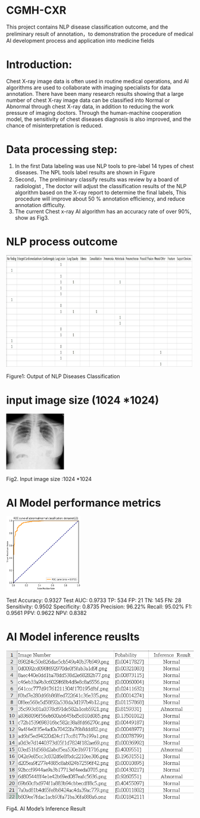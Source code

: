 # CGMH-CXR
This project contains NLP disease classification outcome, and the preliminary result of annotation，to demonstration the procedure of medical AI development process and application into medicine fields  


# Introduction:

Chest X-ray image data is often used in routine medical operations, and AI algorithms are used to collaborate with imaging specialists for data annotation. There have been many research results showing that a large number of chest X-ray image data can be classified  into  Normal  or Abnormal through chest X-ray data, in addition to reducing the work pressure of imaging doctors. Through the human-machine cooperation model, the sensitivity of chest diseases diagnosis is also improved, and the chance of misinterpretation is reduced.

# Data processing step:

1.	In the first Data labeling was use NLP tools to pre-label 14 types of chest diseases. The NPL tools label results are shown in Figure 
2.	Second，The preliminary classify results was review by a board of radiologist , The doctor will adjust the classification results of 
    the NLP algorithm based on the X-ray report  to determine the final labels, This procedure will improve about 50 % annotation 
    efficiency, and reduce annotation difficulty.
3.	The current Chest x-ray AI algorithm has an accuracy rate of over 90%, show as Fig3.



# NLP process outcome  
<img src= https://github.com/cgmhaicenter/CGMH-CXR/blob/master/disease%20classification.jpg height="300" width="500" />

Figure1: Output of NLP Diseases Classification 

# input image size (1024 *1024) 
<img src= https://github.com/cgmhaicenter/CGMH-CXR/blob/master/chest%20x-ray-example.png height="150" width="155" />

Fig2. Input image size :1024 *1024

# AI Model performance metrics

<img src= https://github.com/cgmhaicenter/CGMH-CXR/blob/master/metric.png height="200" width="200" />

Test Accuracy: 0.9327  Test AUC: 0.9733  TP: 534  FP: 21  TN: 145  FN: 28 Sensitivity: 0.9502  Specificity: 0.8735 Precision: 96.22%  Recall: 95.02%  F1: 0.9561 PPV: 0.9622  NPV: 0.8382


# AI Model inference reuslts

<img src= https://github.com/cgmhaicenter/CGMH-CXR/blob/master/inference_result.png height="400" width="700" />

Fig4. AI Mode’s Inference Result 
